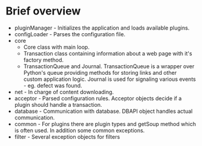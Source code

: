 # Brief overview

* pluginManager - Initializes the application and loads available plugins.
* configLoader - Parses the configuration file.
* core
  - Core class with main loop.
  - Transaction class containing information about a web page with it's factory method.
  - TransactionQueue and Journal. TransactionQueue is a wrapper over Python's queue providing methods for storing links and other custom application logic. Journal is used for signaling various events - eg. defect was found.
* net - In charge of content downloading.
* acceptor - Parsed configuration rules. Acceptor objects decide if a plugin should handle a transaction.
* database - Communication with database. DBAPI object handles actual communication.
* common - For plugins there are plugin types and getSoup method which is often used. In addition some common exceptions.
* filter - Several exception objects for filters
